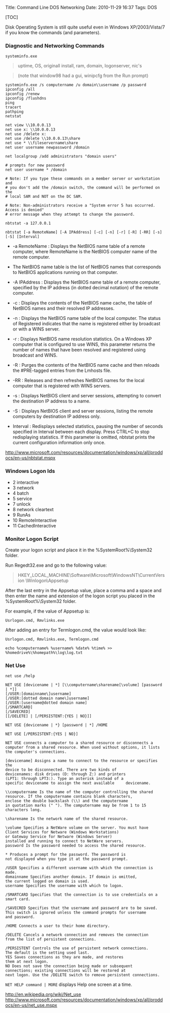 Title: Command Line DOS Networking
Date: 2010-11-29 16:37
Tags: DOS

[TOC]

Disk Operating System is still quite useful even in Windows XP/2003/Vista/7 if you know the commands (and parameters).

### Diagnostic and Networking Commands

`systeminfo.exe` 
> uptime, OS, originall install, ram, domain, logonserver, nic's  

> (note that window98 had a gui, winipcfg from the Run prompt)  

    systeminfo.exe /s computername /u domain\\username /p password
    ipconfig /all
    ipconfig /renew
    ipconfig /flushdns
    ping  
    tracert  
    pathping  
    netstat
    
    net view \\10.0.0.13  
    net use x: \\10.0.0.13
    net use /delete x:  
    net use /delete \\10.0.0.13\share
    net use * \\fileservername\share
    net user username newpassword /domain
    
    net localgroup /add administrators "domain users"
    
    # prompts for new password  
    net user username * /domain
    
    # Note: If you type these commands on a member server or workstation and  
    # you don't add the /domain switch, the command will be performed on the  
    # local SAM and NOT on the DC SAM.
    
    # Note: Non-administrators receive a "System error 5 has occurred. Access is denied"  
    # error message when they attempt to change the password.
    
    nbtstat -a 127.0.0.1  
    
`nbtstat [-a RemoteName] [-A IPAddress] [-c] [-n] [-r] [-R] [-RR] [-s] [-S] [Interval]`

- -a RemoteName : Displays the NetBIOS name table of a remote computer, where RemoteName is the NetBIOS computer name of the remote computer.
- The NetBIOS name table is the list of NetBIOS names that corresponds to NetBIOS applications running on that computer.

- -A IPAddress : Displays the NetBIOS name table of a remote computer, specified by the IP address (in dotted decimal notation) of the remote computer.

- -c : Displays the contents of the NetBIOS name cache, the table of NetBIOS names and their resolved IP addresses.

- -n : Displays the NetBIOS name table of the local computer. 
The status of Registered indicates that the name is registered either by broadcast or with a WINS server.

- -r : Displays NetBIOS name resolution statistics. 
On a Windows XP computer that is configured to use WINS, this parameter returns the number of names that have been resolved and registered using broadcast and WINS.

- -R : Purges the contents of the NetBIOS name cache and then reloads the #PRE-tagged entries from the Lmhosts file.

- -RR : Releases and then refreshes NetBIOS names for the local computer that is registered with WINS servers.

- -s : Displays NetBIOS client and server sessions, attempting to convert the destination IP address to a name.

- -S : Displays NetBIOS client and server sessions, listing the remote computers by destination IP address only.

- Interval : Redisplays selected statistics, pausing the number of seconds specified in Interval between each display. Press CTRL+C to stop redisplaying statistics. If this parameter is omitted, nbtstat prints the current configuration information only once.

<http://www.microsoft.com/resources/documentation/windows/xp/all/proddocs/en-us/nbtstat.mspx>

### Windows Logon Ids

- 2 interactive  
- 3 network  
- 4 batch  
- 5 service  
- 7 unlock  
- 8 network cleartext  
- 9 RunAs  
- 10 RemoteInteractive  
- 11 CachedInteractive

### Monitor Logon Script

Create your logon script and place it in the %SystemRoot%\System32 folder.  

Run Regedt32.exe and go to the following value:  

> HKEY_LOCAL_MACHINE\Software\Microsoft\WindowsNT\CurrentVersion
> \Winlogon\Appsetup

After the last entry in the Appsetup value, place a comma and a space and then enter the name and extension of the logon script you placed in the %SystemRoot%\System32 folder. 

For example, if the value of Appsetup is:  

`Usrlogon.cmd, Rmvlinks.exe`

After adding an entry for Termlogon.cmd, the value would look like:  

`Usrlogon.cmd, Rmvlinks.exe, Termlogon.cmd`

`echo %computername% %username% %date% %time% >> %homedrive%\%homepath%\log\log.txt`

### Net Use

`net use /help`

    NET USE [devicename | *] [\\computername\sharename[\volume] [password | *]]
    [/USER:[domainname\]username]
    [/USER:[dotted domain name\]username]
    [/USER:[username@dotted domain name]
    [/SMARTCARD]
    [/SAVECRED]
    [[/DELETE] | [/PERSISTENT:{YES | NO}]]
    
    NET USE {devicename | *} [password | *] /HOME
    
    NET USE [/PERSISTENT:{YES | NO}]
    
    NET USE connects a computer to a shared resource or disconnects a
    computer from a shared resource. When used without options, it lists
    the computer's connections.
    
    [devicename] Assigns a name to connect to the resource or specifies the 
    device to be disconnected. There are two kinds of
    devicenames: disk drives (D: through Z:) and printers
    (LPT1: through LPT3:). Type an asterisk instead of a
    specific devicename to assign the next available     devicename.

    \\computername Is the name of the computer controlling the shared
    resource. If the computername contains blank characters,
    enclose the double backslash (\\) and the computername
    in quotation marks (" "). The computername may be from 1 to 15 characters long.

    \sharename Is the network name of the shared resource.

    \volume Specifies a NetWare volume on the server. You must have
    Client Services for Netware (Windows Workstations)
    or Gateway Service for Netware (Windows Server)
    installed and running to connect to NetWare servers.
    password Is the password needed to access the shared resource.

    * Produces a prompt for the password. The password is
    not displayed when you type it at the password prompt.

    /USER Specifies a different username with which the connection is made.
    domainname Specifies another domain. If domain is omitted,
    the current logged on domain is used.
    username Specifies the username with which to logon.

    /SMARTCARD Specifies that the connection is to use credentials on a smart card.

    /SAVECRED Specifies that the username and password are to be saved.
    This switch is ignored unless the command prompts for username
    and password.

    /HOME Connects a user to their home directory.

    /DELETE Cancels a network connection and removes the connection
    from the list of persistent connections.

    /PERSISTENT Controls the use of persistent network connections.
    The default is the setting used last.
    YES Saves connections as they are made, and restores
    them at next logon.
    NO Does not save the connection being made or subsequent
    connections; existing connections will be restored at
    next logon. Use the /DELETE switch to remove persistent connections.
    
`NET HELP command | MORE` displays Help one screen at a time.

<http://en.wikipedia.org/wiki/Net_use>
<http://www.microsoft.com/resources/documentation/windows/xp/all/proddocs/en-us/net_use.mspx>